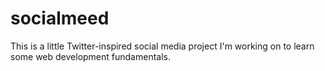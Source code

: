 # socialmeed
This is a little Twitter-inspired social media project I'm working on to learn some web development fundamentals. 
